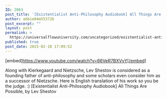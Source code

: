 ```yaml
---
ID: 2063
post_title: '[Existentialist Anti-Philosophy Audiobook] All Things Are Possible, by Nietzsche&#8217;s Successor'
author: abbie04m553726
post_excerpt: ""
layout: post
permalink: >
  https://universalflowuniversity.com/uncategorized/existentialist-anti-philosophy-audiobook-all-things-are-possible-by-nietzsches-successor/
published: true
post_date: 2015-02-18 17:09:52
---
```

[embed]https://www.youtube.com/watch?v=66VeR7BXVvY[/embed]<br>
<p>Along with Kierkegaard and Nietzsche, Lev Shestov is considered as a founding father of anti-philosophy and some scholars even consider him as a successor of Nietzsche. Here is English translation of his work so you be the judge. :)
[Existentialist Anti-Philosophy Audiobook] All Things Are Possible, by Lev Shestov</p>